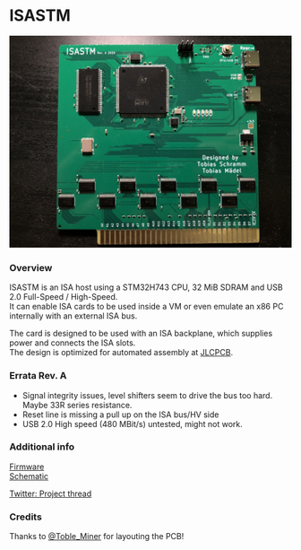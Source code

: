 ISASTM
=============================

![Photo of ISASTM PCB](gerbers/RevA/front.jpg)

### Overview

ISASTM is an ISA host using a STM32H743 CPU, 32 MiB SDRAM and USB 2.0 Full-Speed / High-Speed.  
It can enable ISA cards to be used inside a VM or even emulate an x86 PC internally with an external ISA bus. 

The card is designed to be used with an ISA backplane, which supplies power and connects the ISA slots.  
The design is optimized for automated assembly at [JLCPCB](https://jlcpcb.com/DDE). 

### Errata Rev. A
- Signal integrity issues, level shifters seem to drive the bus too hard. Maybe 33R series resistance.
- Reset line is missing a pull up on the ISA bus/HV side
- USB 2.0 High speed (480 MBit/s) untested, might not work.

### Additional info

[Firmware](https://github.com/Manawyrm/ISASTM-Firmware)  
[Schematic](https://github.com/Manawyrm/ISASTM/blob/master/gerbers/RevA/ISASTM.pdf)  
  
[Twitter: Project thread](https://twitter.com/Manawyrm/status/1302558858360033280)  

### Credits
Thanks to [@Toble_Miner](https://github.com/TobleMiner) for layouting the PCB!
